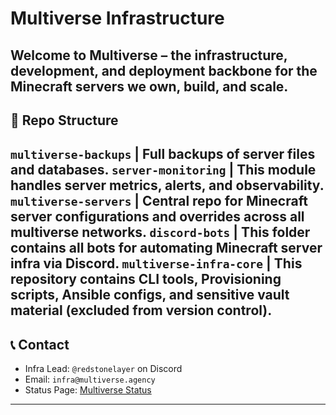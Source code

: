 # Multiverse Infrastructure
Welcome to **Multiverse** – the infrastructure, development, and deployment backbone for the Minecraft servers we own, build, and scale.
---
## 🧠 Repo Structure

`multiverse-backups` | Full backups of server files and databases.
`server-monitoring` | This module handles server metrics, alerts, and observability.
`multiverse-servers` | Central repo for Minecraft server configurations and overrides across all multiverse networks.
`discord-bots` | This folder contains all bots for automating Minecraft server infra via Discord.
`multiverse-infra-core` | This repository contains CLI tools, Provisioning scripts, Ansible configs, and sensitive vault material (excluded from version control).
---
## 📞 Contact
- Infra Lead: `@redstonelayer` on Discord
- Email: `infra@multiverse.agency`
- Status Page: [Multiverse Status](https://status.multiverse.com)
---
